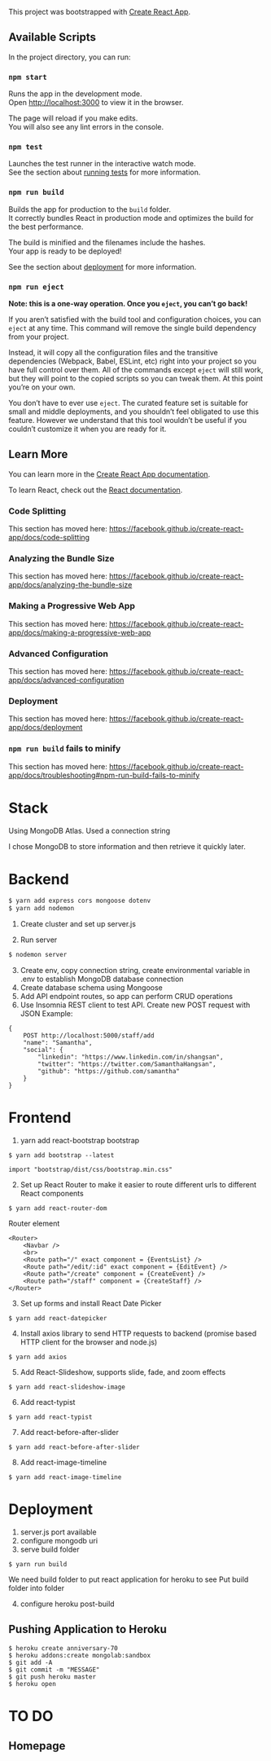This project was bootstrapped with [Create React App](https://github.com/facebook/create-react-app).

## Available Scripts

In the project directory, you can run:

### `npm start`

Runs the app in the development mode.<br>
Open [http://localhost:3000](http://localhost:3000) to view it in the browser.

The page will reload if you make edits.<br>
You will also see any lint errors in the console.

### `npm test`

Launches the test runner in the interactive watch mode.<br>
See the section about [running tests](https://facebook.github.io/create-react-app/docs/running-tests) for more information.

### `npm run build`

Builds the app for production to the `build` folder.<br>
It correctly bundles React in production mode and optimizes the build for the best performance.

The build is minified and the filenames include the hashes.<br>
Your app is ready to be deployed!

See the section about [deployment](https://facebook.github.io/create-react-app/docs/deployment) for more information.

### `npm run eject`

**Note: this is a one-way operation. Once you `eject`, you can’t go back!**

If you aren’t satisfied with the build tool and configuration choices, you can `eject` at any time. This command will remove the single build dependency from your project.

Instead, it will copy all the configuration files and the transitive dependencies (Webpack, Babel, ESLint, etc) right into your project so you have full control over them. All of the commands except `eject` will still work, but they will point to the copied scripts so you can tweak them. At this point you’re on your own.

You don’t have to ever use `eject`. The curated feature set is suitable for small and middle deployments, and you shouldn’t feel obligated to use this feature. However we understand that this tool wouldn’t be useful if you couldn’t customize it when you are ready for it.

## Learn More

You can learn more in the [Create React App documentation](https://facebook.github.io/create-react-app/docs/getting-started).

To learn React, check out the [React documentation](https://reactjs.org/).

### Code Splitting

This section has moved here: https://facebook.github.io/create-react-app/docs/code-splitting

### Analyzing the Bundle Size

This section has moved here: https://facebook.github.io/create-react-app/docs/analyzing-the-bundle-size

### Making a Progressive Web App

This section has moved here: https://facebook.github.io/create-react-app/docs/making-a-progressive-web-app

### Advanced Configuration

This section has moved here: https://facebook.github.io/create-react-app/docs/advanced-configuration

### Deployment

This section has moved here: https://facebook.github.io/create-react-app/docs/deployment

### `npm run build` fails to minify

This section has moved here: https://facebook.github.io/create-react-app/docs/troubleshooting#npm-run-build-fails-to-minify

# Stack

Using MongoDB Atlas. Used a connection string

I chose MongoDB to store information and then retrieve it quickly later.

# Backend

```bash
$ yarn add express cors mongoose dotenv
$ yarn add nodemon
```

1. Create cluster and set up server.js

2. Run server

```bash
$ nodemon server
```

3. Create env, copy connection string, create environmental variable in .env to establish MongoDB database connection
4. Create database schema using Mongoose
5. Add API endpoint routes, so app can perform CRUD operations
6. Use Insomnia REST client to test API. Create new POST request with JSON
   Example:

```
{
    POST http://localhost:5000/staff/add
	"name": "Samantha",
	"social": {
		"linkedin": "https://www.linkedin.com/in/shangsan",
		"twitter": "https://twitter.com/SamanthaHangsan",
		"github": "https://github.com/samantha"
	}
}
```

# Frontend

1. yarn add react-bootstrap bootstrap

```
$ yarn add bootstrap --latest

import "bootstrap/dist/css/bootstrap.min.css"
```

2. Set up React Router to make it easier to route different urls to different React components

```
$ yarn add react-router-dom
```

Router element

```
<Router>
    <Navbar />
    <br>
    <Route path="/" exact component = {EventsList} />
    <Route path="/edit/:id" exact component = {EditEvent} />
    <Route path="/create" component = {CreateEvent} />
    <Route path="/staff" component = {CreateStaff} />
</Router>
```

3. Set up forms and install React Date Picker

```
$ yarn add react-datepicker
```

4. Install axios library to send HTTP requests to backend (promise based HTTP client for the browser and node.js)

```
$ yarn add axios
```

5. Add React-Slideshow, supports slide, fade, and zoom effects

```
$ yarn add react-slideshow-image
```

6. Add react-typist

```
$ yarn add react-typist
```

7. Add react-before-after-slider

```
$ yarn add react-before-after-slider
```

8. Add react-image-timeline

```
$ yarn add react-image-timeline
```

# Deployment
1. server.js port available
2. configure mongodb uri
3. serve build folder
```
$ yarn run build
```

We need build folder to put react application for heroku to see
Put build folder into folder

4. configure heroku post-build

## Pushing Application to Heroku
```
$ heroku create anniversary-70
$ heroku addons:create mongolab:sandbox
$ git add -A
$ git commit -m "MESSAGE"
$ git push heroku master
$ heroku open
```
# TO DO
## Homepage

